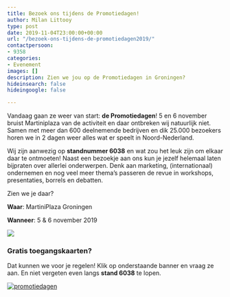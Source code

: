 ```yaml
---
title: Bezoek ons tijdens de Promotiedagen!
author: Milan Littooy
type: post
date: 2019-11-04T23:00:00+00:00
url: "/bezoek-ons-tijdens-de-promotiedagen2019/"
contactpersoon:
- 9358
categories:
- Evenement
images: []
description: Zien we jou op de Promotiedagen in Groningen?
hideinsearch: false
hideingoogle: false

---
```

Vandaag gaan ze weer van start: **de Promotiedagen**! 5 en 6 november bruist Martiniplaza van de activiteit en daar ontbreken wij natuurlijk niet. Samen met meer dan 600 deelnemende bedrijven en dik 25.000 bezoekers horen we in 2 dagen weer alles wat er speelt in Noord-Nederland.

Wij zijn aanwezig op **standnummer 6038** en wat zou het leuk zijn om elkaar daar te ontmoeten! Naast een bezoekje aan ons kun je jezelf helemaal laten bijpraten over allerlei onderwerpen. Denk aan marketing, (internationaal) ondernemen en nog veel meer thema’s passeren de revue in workshops, presentaties, borrels en debatten.

Zien we je daar?

**Waar**: MartiniPlaza Groningen

**Wanneer**: 5 & 6 november 2019

![](https://res.cloudinary.com/callvoip/image/upload/v1572879992/b0476ab8-90c8-4fad-b29c-0d7f465b177d-original_nvwlfz.jpg)

### Gratis toegangskaarten?

Dat kunnen we voor je regelen! Klik op onderstaande banner en vraag ze aan. En niet vergeten even langs **stand 6038** te lopen.

<a href="https://www.promotiedagen.nl/toegangskaart/callvoip/" target="_blank"><img src="https://res.cloudinary.com/callvoip/image/upload/v1556647042/emailbanner1.png" alt="promotiedagen" /></a>